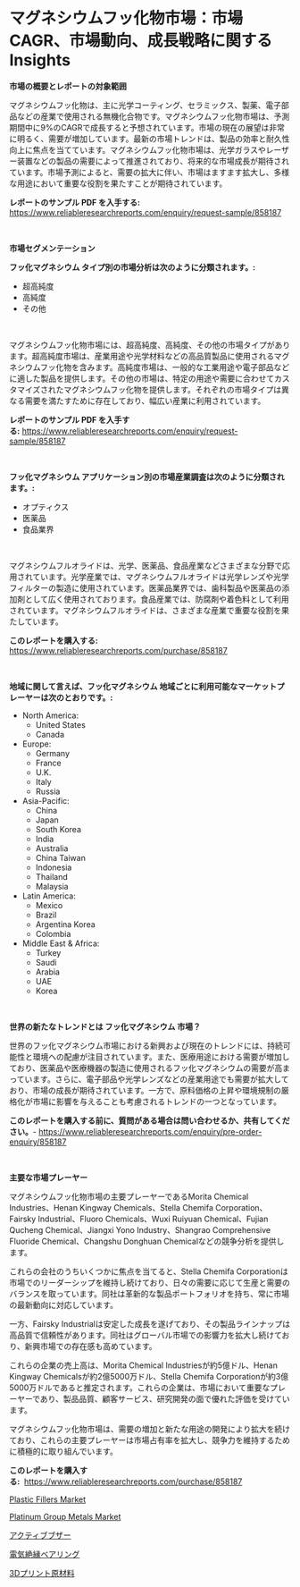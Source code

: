 <p><h1>マグネシウムフッ化物市場：市場CAGR、市場動向、成長戦略に関するInsights</h1></p><p><strong>市場の概要とレポートの対象範囲</strong></p>
<p><p>マグネシウムフッ化物は、主に光学コーティング、セラミックス、製薬、電子部品などの産業で使用される無機化合物です。マグネシウムフッ化物市場は、予測期間中に9%のCAGRで成長すると予想されています。市場の現在の展望は非常に明るく、需要が増加しています。最新の市場トレンドは、製品の効率と耐久性向上に焦点を当てています。マグネシウムフッ化物市場は、光学ガラスやレーザー装置などの製品の需要によって推進されており、将来的な市場成長が期待されています。市場予測によると、需要の拡大に伴い、市場はますます拡大し、多様な用途において重要な役割を果たすことが期待されています。</p></p>
<p><strong>レポートのサンプル PDF を入手する:</strong> <a href="https://www.reliableresearchreports.com/enquiry/request-sample/858187">https://www.reliableresearchreports.com/enquiry/request-sample/858187</a></p>
<p>&nbsp;</p>
<p><strong>市場セグメンテーション</strong></p>
<p><strong>フッ化マグネシウム タイプ別の市場分析は次のように分類されます。:</strong></p>
<p><ul><li>超高純度</li><li>高純度</li><li>その他</li></ul></p>
<p>&nbsp;</p>
<p><p>マグネシウムフッ化物市場には、超高純度、高純度、その他の市場タイプがあります。超高純度市場は、産業用途や光学材料などの高品質製品に使用されるマグネシウムフッ化物を含みます。高純度市場は、一般的な工業用途や電子部品などに適した製品を提供します。その他の市場は、特定の用途や需要に合わせてカスタマイズされたマグネシウムフッ化物を提供します。それぞれの市場タイプは異なる需要を満たすために存在しており、幅広い産業に利用されています。</p></p>
<p><strong>レポートのサンプル PDF を入手する:</strong>&nbsp;<a href="https://www.reliableresearchreports.com/enquiry/request-sample/858187">https://www.reliableresearchreports.com/enquiry/request-sample/858187</a></p>
<p>&nbsp;</p>
<p><strong> フッ化マグネシウム アプリケーション別の市場産業調査は次のように分類されます。:</strong></p>
<p><ul><li>オプティクス</li><li>医薬品</li><li>食品業界</li></ul></p>
<p>&nbsp;</p>
<p><p>マグネシウムフルオライドは、光学、医薬品、食品産業などさまざまな分野で応用されています。光学産業では、マグネシウムフルオライドは光学レンズや光学フィルターの製造に使用されています。医薬品業界では、歯科製品や医薬品の添加剤として広く使用されております。食品産業では、防腐剤や着色料として利用されています。マグネシウムフルオライドは、さまざまな産業で重要な役割を果たしています。</p></p>
<p><strong>このレポートを購入する:</strong>&nbsp; <a href="https://www.reliableresearchreports.com/purchase/858187">https://www.reliableresearchreports.com/purchase/858187</a></p>
<p>&nbsp;</p>
<p><strong>地域に関して言えば、フッ化マグネシウム 地域ごとに利用可能なマーケットプレーヤーは次のとおりです。:</strong></p>
<p><ul>
    <li>
        North America:
        <ul>
            <li>United States</li>
            <li>Canada</li>
        </ul>
    </li>
    <li>
        Europe:
        <ul>
            <li>Germany</li>
            <li>France</li>
            <li>U.K.</li>
            <li>Italy</li>
            <li>Russia</li>
        </ul>
    </li>
    <li>
        Asia-Pacific:
        <ul>
            <li>China</li>
            <li>Japan</li>
            <li>South Korea</li>
            <li>India</li>
            <li>Australia</li>
            <li>China Taiwan</li>
            <li>Indonesia</li>
            <li>Thailand</li>
            <li>Malaysia</li>
        </ul>
    </li>
    <li>
        Latin America:
        <ul>
            <li>Mexico</li>
            <li>Brazil</li>
            <li>Argentina Korea</li>
            <li>Colombia</li>
        </ul>
    </li>
    <li>
        Middle East & Africa:
        <ul>
            <li>Turkey</li>
            <li>Saudi</li>
            <li>Arabia</li>
            <li>UAE</li>
            <li>Korea</li>
        </ul>
    </li>
    </ul></p>
<p>&nbsp;</p>
<p><strong>世界の新たなトレンドとは フッ化マグネシウム 市場？</strong></p>
<p><p>世界のフッ化マグネシウム市場における新興および現在のトレンドには、持続可能性と環境への配慮が注目されています。また、医療用途における需要が増加しており、医薬品や医療機器の製造に使用されるフッ化マグネシウムの需要が高まっています。さらに、電子部品や光学レンズなどの産業用途でも需要が拡大しており、市場の成長が期待されています。一方で、原料価格の上昇や環境規制の厳格化が市場に影響を与えることも考慮されるトレンドの一つとなっています。</p></p>
<p><strong>このレポートを購入する前に、質問がある場合は問い合わせるか、共有してください。</strong>- <a href="https://www.reliableresearchreports.com/enquiry/pre-order-enquiry/858187">https://www.reliableresearchreports.com/enquiry/pre-order-enquiry/858187</a></p>
<p>&nbsp;</p>
<p><strong>主要な市場プレーヤー</strong></p>
<p><p>マグネシウムフッ化物市場の主要プレーヤーであるMorita Chemical Industries、Henan Kingway Chemicals、Stella Chemifa Corporation、Fairsky Industrial、Fluoro Chemicals、Wuxi Ruiyuan Chemical、Fujian Qucheng Chemical、Jiangxi Yono Industry、Shangrao Comprehensive Fluoride Chemical、Changshu Donghuan Chemicalなどの競争分析を提供します。</p><p>これらの会社のうちいくつかに焦点を当てると、Stella Chemifa Corporationは市場でのリーダーシップを維持し続けており、日々の需要に応じて生産と需要のバランスを取っています。同社は革新的な製品ポートフォリオを持ち、常に市場の最新動向に対応しています。</p><p>一方、Fairsky Industrialは安定した成長を遂げており、その製品ラインナップは高品質で信頼性があります。同社はグローバル市場での影響力を拡大し続けており、新興市場での存在感も高めています。</p><p>これらの企業の売上高は、Morita Chemical Industriesが約5億ドル、Henan Kingway Chemicalsが約2億5000万ドル、Stella Chemifa Corporationが約3億5000万ドルであると推定されます。これらの企業は、市場において重要なプレーヤーであり、製品品質、顧客サービス、研究開発の面で優れた評価を受けています。</p><p>マグネシウムフッ化物市場は、需要の増加と新たな用途の開発により拡大を続けており、これらの主要プレーヤーは市場占有率を拡大し、競争力を維持するために積極的に取り組んでいます。</p></p>
<p><strong>このレポートを購入する:</strong>&nbsp;&nbsp;<a href="https://www.reliableresearchreports.com/purchase/858187">https://www.reliableresearchreports.com/purchase/858187</a></p>
<p><p><a href="https://scarlet-rocket-c63.notion.site/Plastic-Fillers-Market-Size-and-Examines-its-Market-Scope-with-a-Primary-Focus-on-Growth-Opportuni-0c1103e9c6d042e89373054e8532cc45">Plastic Fillers Market</a></p><p><a href="https://zircon-bluebell-299.notion.site/Platinum-Group-Metals-Market-Provides-a-Comprehensive-Analysis-Including-a-Macro-Overview-of-the-Mar-06b79ef3d204401fab806f5ea4ac5680">Platinum Group Metals Market</a></p><p><a href="https://medium.com/@kaydenjohns1964/%E3%82%A2%E3%82%AF%E3%83%86%E3%82%A3%E3%83%96%E3%83%96%E3%82%B6%E3%83%BC%E3%81%AE%E5%B8%82%E5%A0%B4%E3%82%B7%E3%82%A7%E3%82%A2%E3%81%AE%E9%80%B2%E5%8C%96%E3%81%A8%E5%B8%82%E5%A0%B4%E6%88%90%E9%95%B7%E3%83%88%E3%83%AC%E3%83%B3%E3%83%892024%E5%B9%B4%E3%81%8B%E3%82%892031%E5%B9%B4%E3%81%BE%E3%81%A7-42f4ca4da212">アクティブブザー</a></p><p><a href="https://medium.com/@eunawiegad2023/%E9%9B%BB%E6%B0%97%E7%9A%84%E3%81%AB%E7%B5%B6%E7%B8%81%E3%81%95%E3%82%8C%E3%81%9F%E3%83%99%E3%82%A2%E3%83%AA%E3%83%B3%E3%82%B0%E5%B8%82%E5%A0%B4-%E7%AB%B6%E4%BA%89%E5%88%86%E6%9E%90-%E5%B8%82%E5%A0%B4%E5%8B%95%E5%90%91-2031%E5%B9%B4%E3%81%BE%E3%81%A7%E3%81%AE%E4%BA%88%E6%B8%AC-5b9f25cfcf6e">電気絶縁ベアリング</a></p><p><a href="https://github.com/joaejkdzgyljvo6/Market-Research-Report-List-1/blob/main/15626129303.md">3Dプリント原材料</a></p></p>